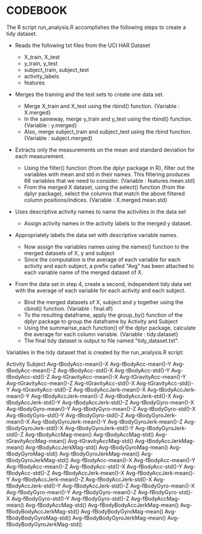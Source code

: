 # CODEBOOK

The R script run_analysis.R accomplishes the following steps to create a tidy dataset. 
* Reads the following txt files from the UCI HAR Dataset
	- X_train, X_test
	- y_train, y_test
	- subject_train, subject_test
	- activity_labels
	- features

* Merges the training and the test sets to create one data set.
	- Merge X_train and X_test using the rbind() function. {Variable : X.merged}
	- In the sameway, merge y_train and y_test using the rbind() function. {Variable : y.merged}
	- Also, merge subject_train and subject_test using the rbind function. {Variable : subject.merged}

* Extracts only the measurements on the mean and standard deviation for each measurement. 
	- Using the filter() function (from the dplyr package in R}, filter out the variables with mean and std in their names. This filtering produces 66 variables that we need to consider.  {Variable : features.mean.std}
	- From the merged X dataset, using the select() function (from the dplyr package), select the columns that match the above filtered column positions/indices. {Variable : X.merged.mean.std}

* Uses descriptive activity names to name the activities in the data set
	- Assign activity names in the activity labels to the merged y dataset.

* Appropriately labels the data set with descriptive variable names. 
	- Now assign the variables names using the names() function to the merged datasets of X, y and subject 
	- Since the computation is the average of each variable for each activity and each subject, a prefix called "Avg" has been attached to each variable name of the merged dataset of X.

* From the data set in step 4, create a second, independent tidy data set with the average of each variable for each activity and each subject.
	- Bind the merged datasets of X, subject and y together using the cbind() function. (Variable : final.df)
	- To the resulting dataframe, apply the group_by() function of the dplyr package to group the dataframe by Activity and Subject
	- Using the summarise_each function() of the dplyr package, calculate the average for each column variable. {Variable : tidy.dataset}
	- The final tidy dataset is output to file named "tidy_dataset.txt". 


Variables in the tidy dataset that is created by the run_analysis.R script:

Activity 
Subject 
Avg-tBodyAcc-mean()-X 
Avg-tBodyAcc-mean()-Y 
Avg-tBodyAcc-mean()-Z 
Avg-tBodyAcc-std()-X 
Avg-tBodyAcc-std()-Y 
Avg-tBodyAcc-std()-Z 
Avg-tGravityAcc-mean()-X 
Avg-tGravityAcc-mean()-Y 
Avg-tGravityAcc-mean()-Z 
Avg-tGravityAcc-std()-X 
Avg-tGravityAcc-std()-Y 
Avg-tGravityAcc-std()-Z 
Avg-tBodyAccJerk-mean()-X 
Avg-tBodyAccJerk-mean()-Y 
Avg-tBodyAccJerk-mean()-Z 
Avg-tBodyAccJerk-std()-X 
Avg-tBodyAccJerk-std()-Y 
Avg-tBodyAccJerk-std()-Z 
Avg-tBodyGyro-mean()-X 
Avg-tBodyGyro-mean()-Y 
Avg-tBodyGyro-mean()-Z 
Avg-tBodyGyro-std()-X 
Avg-tBodyGyro-std()-Y 
Avg-tBodyGyro-std()-Z 
Avg-tBodyGyroJerk-mean()-X 
Avg-tBodyGyroJerk-mean()-Y 
Avg-tBodyGyroJerk-mean()-Z 
Avg-tBodyGyroJerk-std()-X 
Avg-tBodyGyroJerk-std()-Y 
Avg-tBodyGyroJerk-std()-Z 
Avg-tBodyAccMag-mean() 
Avg-tBodyAccMag-std() 
Avg-tGravityAccMag-mean() 
Avg-tGravityAccMag-std() 
Avg-tBodyAccJerkMag-mean() 
Avg-tBodyAccJerkMag-std() 
Avg-tBodyGyroMag-mean() 
Avg-tBodyGyroMag-std() 
Avg-tBodyGyroJerkMag-mean() 
Avg-tBodyGyroJerkMag-std() 
Avg-fBodyAcc-mean()-X 
Avg-fBodyAcc-mean()-Y 
Avg-fBodyAcc-mean()-Z 
Avg-fBodyAcc-std()-X 
Avg-fBodyAcc-std()-Y 
Avg-fBodyAcc-std()-Z 
Avg-fBodyAccJerk-mean()-X 
Avg-fBodyAccJerk-mean()-Y 
Avg-fBodyAccJerk-mean()-Z 
Avg-fBodyAccJerk-std()-X 
Avg-fBodyAccJerk-std()-Y 
Avg-fBodyAccJerk-std()-Z 
Avg-fBodyGyro-mean()-X 
Avg-fBodyGyro-mean()-Y 
Avg-fBodyGyro-mean()-Z 
Avg-fBodyGyro-std()-X 
Avg-fBodyGyro-std()-Y 
Avg-fBodyGyro-std()-Z 
Avg-fBodyAccMag-mean() 
Avg-fBodyAccMag-std() 
Avg-fBodyBodyAccJerkMag-mean() 
Avg-fBodyBodyAccJerkMag-std() 
Avg-fBodyBodyGyroMag-mean() 
Avg-fBodyBodyGyroMag-std() 
Avg-fBodyBodyGyroJerkMag-mean() 
Avg-fBodyBodyGyroJerkMag-std()
